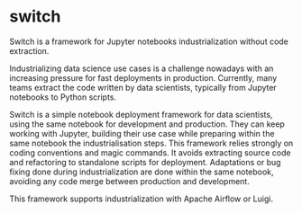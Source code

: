 # switch
Switch is a framework for Jupyter notebooks industrialization without code extraction.

Industrializing data science use cases is a challenge nowadays with an increasing pressure for fast deployments in production.
Currently, many teams extract the code written by data scientists, typically from Jupyter notebooks to Python scripts.

Switch is a simple notebook deployment framework for data scientists, using the same notebook for development and production.
They can keep working with Jupyter, building their use case while preparing within the same notebook the industrialisation steps.
This framework relies strongly on coding conventions and magic commands.
It avoids extracting source code and refactoring to standalone scripts for deployment. Adaptations or bug fixing done during
industrialization are done within the same notebook, avoiding any code merge between production and development.

This framework supports industrialization with Apache Airflow or Luigi.
